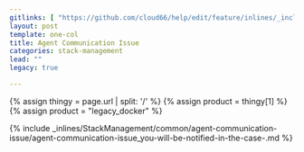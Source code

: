 ```yaml
---
gitlinks: [ "https://github.com/cloud66/help/edit/feature/inlines/_includes/_inlines/StackManagement/common/agent-communication-issue/agent-communication-issue_you-will-be-notified-in-the-case-.md" ]
layout: post
template: one-col
title: Agent Communication Issue
categories: stack-management
lead: ""
legacy: true

---
```


{% assign thingy = page.url | split: '/' %}
{% assign product = thingy[1] %}
{% assign product = "legacy_docker" %}

{% include _inlines/StackManagement/common/agent-communication-issue/agent-communication-issue_you-will-be-notified-in-the-case-.md %}
